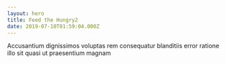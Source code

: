```yaml
---
layout: hero
title: Feed the Hungry2
date: 2019-07-10T01:59:04.000Z
---
```

Accusantium dignissimos voluptas rem consequatur blanditiis error ratione illo sit quasi ut praesentium magnam
